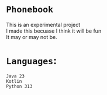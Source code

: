 # `Phonebook`
This is an experimental project<br>
I made this becuase I think it will be fun<br>
It may or may not be.<br>

# `Languages`:
`Java 23`<br>
`Kotlin`<br>
`Python 313`<br>
